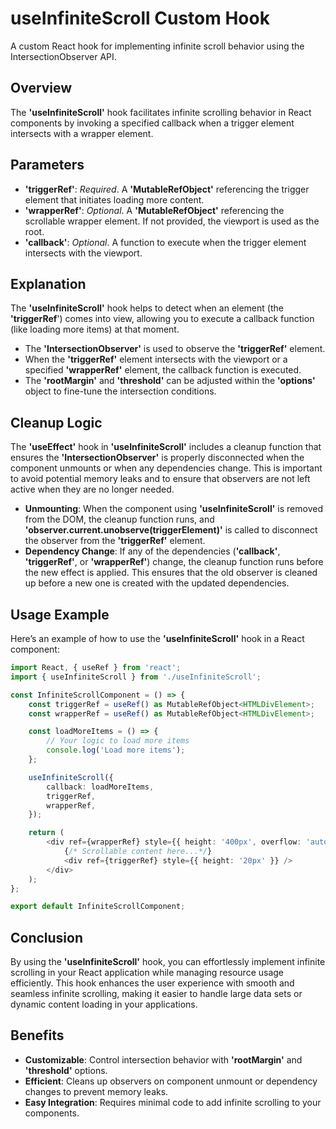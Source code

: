 # useInfiniteScroll Custom Hook
A custom React hook for implementing infinite scroll behavior using the IntersectionObserver API.

## Overview
The **'useInfiniteScroll'** hook facilitates infinite scrolling behavior in React components by invoking a specified callback when a trigger element intersects with a wrapper element.


## Parameters
- **'triggerRef'**: _Required_. A **'MutableRefObject'** referencing the trigger element that initiates loading more content.
- **'wrapperRef'**: _Optional_. A **'MutableRefObject'** referencing the scrollable wrapper element. If not provided, the viewport is used as the root.
- **'callback'**: _Optional_. A function to execute when the trigger element intersects with the viewport.


## Explanation
The **'useInfiniteScroll'** hook helps to detect when an element (the **'triggerRef**') comes into view, allowing you to execute a callback function (like loading more items) at that moment.

- The **'IntersectionObserver'** is used to observe the **'triggerRef'** element.
- When the **'triggerRef'** element intersects with the viewport or a specified **'wrapperRef'** element, the callback function is executed.
- The **'rootMargin'** and **'threshold'** can be adjusted within the **'options'** object to fine-tune the intersection conditions.


## Cleanup Logic
The **'useEffect'** hook in **'useInfiniteScroll'** includes a cleanup function that ensures the **'IntersectionObserver'** is properly disconnected when the component unmounts or when any dependencies change. This is important to avoid potential memory leaks and to ensure that observers are not left active when they are no longer needed.

- **Unmounting**: When the component using **'useInfiniteScroll'** is removed from the DOM, the cleanup function runs, and **'observer.current.unobserve(triggerElement)'** is called to disconnect the observer from the **'triggerRef'** element.
- **Dependency Change**: If any of the dependencies (**'callback'**, **'triggerRef'**, or **'wrapperRef'**) change, the cleanup function runs before the new effect is applied. This ensures that the old observer is cleaned up before a new one is created with the updated dependencies.

## Usage Example 
Here’s an example of how to use the **'useInfiniteScroll'** hook in a React component:
```typescript
import React, { useRef } from 'react';
import { useInfiniteScroll } from './useInfiniteScroll';

const InfiniteScrollComponent = () => {
    const triggerRef = useRef() as MutableRefObject<HTMLDivElement>;
    const wrapperRef = useRef() as MutableRefObject<HTMLDivElement>;

    const loadMoreItems = () => {
        // Your logic to load more items
        console.log('Load more items');
    };

    useInfiniteScroll({
        callback: loadMoreItems,
        triggerRef,
        wrapperRef,
    });

    return (
        <div ref={wrapperRef} style={{ height: '400px', overflow: 'auto' }}>
            {/* Scrollable content here...*/}
            <div ref={triggerRef} style={{ height: '20px' }} />
        </div>
    );
};

export default InfiniteScrollComponent;
```
 
## Conclusion
By using the **'useInfiniteScroll'** hook, you can effortlessly implement infinite scrolling in your React application while managing resource usage efficiently. This hook enhances the user experience with smooth and seamless infinite scrolling, making it easier to handle large data sets or dynamic content loading in your applications.

## Benefits 

- **Customizable**: Control intersection behavior with **'rootMargin'** and **'threshold'** options.
- **Efficient**: Cleans up observers on component unmount or dependency changes to prevent memory leaks.
- **Easy Integration**: Requires minimal code to add infinite scrolling to your components.
